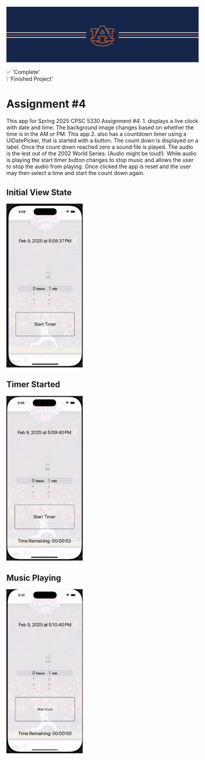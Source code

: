 ![alt text](https://github.com/dsample001/CPSC5330-Assignment-4/blob/main/Docs/banner_au.png?raw=true)


:white_check_mark: 'Complete' <br/>
:grey_exclamation: 'Finished Project'

# Assignment #4
This app for Spring 2025 CPSC 5330 Assignment #4: 1. displays a live clock with date and time.  The background image changes based on whether the time is in the AM or PM.  This app 2. also has a countdown timer using a UIDatePicker, that is started with a button.  The count down is displayed on a label.  Once the count down reached zero a sound file is played.  The audio is the lest out of the 2002 World Series.  (Audio might be loud!).  While audio is playing the start timer button changes to stop music and allows the user to stop the audio from playing.  Once clicked the app is reset and the user may then select a time and start the count down again.

## Initial View State

<img src="https://github.com/dsample001/CPSC5330-Assignment-4/blob/main/Docs/State 1.png?raw=true" width="200">

## Timer Started

<img src="https://github.com/dsample001/CPSC5330-Assignment-4/blob/main/Docs/State 2.png?raw=true" width="200">

## Music Playing

<img src="https://github.com/dsample001/CPSC5330-Assignment-4/blob/main/Docs/State 3.png?raw=true" width="200">
